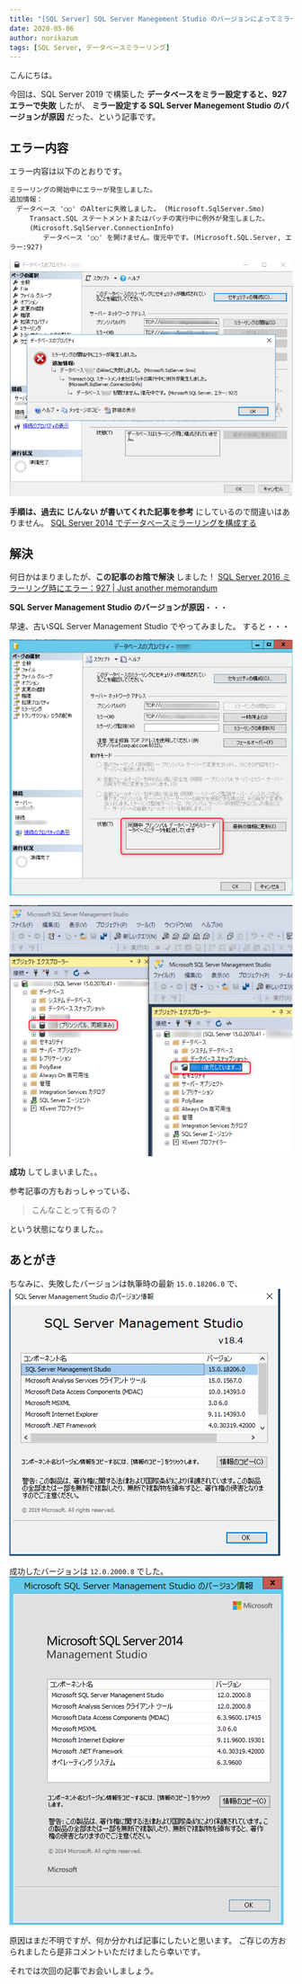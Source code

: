 ```yaml
---
title: "[SQL Server] SQL Server Manegement Studio のバージョンによってミラー設定がエラー 927で失敗する"
date: 2020-05-06
author: norikazum
tags: [SQL Server, データベースミラーリング]
---
```


こんにちは。

今回は、SQL Server 2019 で構築した **データベースをミラー設定すると、927 エラーで失敗** したが、 **ミラー設定する SQL Server Manegement Studio のバージョンが原因** だった、という記事です。

## エラー内容
エラー内容は以下のとおりです。

```
ミラーリングの開始中にエラーが発生しました。
追加情報：
　データベース '○○' のAlterに失敗しました。 (Microsoft.SqlServer.Smo)
　　　Transact.SQL ステートメントまたはバッチの実行中に例外が発生しました。
　　　(Microsoft.SqlServer.ConnectionInfo)
　　　　　データベース '○○' を開けません。復元中です。(Microsoft.SQL.Server, エラー:927)
```

![](images/sql-server-mirror-configuration-fails-with-error-927-depending-on-version-of-sql-server-management-studio-1.png)

**手順は、過去に じんない が書いてくれた記事を参考** にしているので間違いはありません。
[SQL Server 2014 でデータベースミラーリングを構成する](/sqlserver-database-mirroring/)

## 解決
何日かはまりましたが、**この記事のお陰で解決** しました！
[SQL Server 2016 ミラーリング時にエラー：927 | Just another memorandum](https://linkgear.jp/sql-server/20170712232849.html)

**SQL Server Management Studio のバージョンが原因**・・・

早速、古いSQL Server Management Studio でやってみました。
すると・・・

![](images/sql-server-mirror-configuration-fails-with-error-927-depending-on-version-of-sql-server-management-studio-2.png)

![](images/sql-server-mirror-configuration-fails-with-error-927-depending-on-version-of-sql-server-management-studio-3.png)

**成功** してしまいました。。

参考記事の方もおっしゃっている、
> こんなことって有るの？

という状態になりました。。

## あとがき
ちなみに、失敗したバージョンは執筆時の最新 `15.0.18206.0` で、
![](images/sql-server-mirror-configuration-fails-with-error-927-depending-on-version-of-sql-server-management-studio-4.png)

成功したバージョンは `12.0.2000.8` でした。
![](images/sql-server-mirror-configuration-fails-with-error-927-depending-on-version-of-sql-server-management-studio-5.png)

原因はまだ不明ですが、何か分かれば記事にしたいと思います。
ご存じの方おられましたら是非コメントいただけましたら幸いです。

それでは次回の記事でお会いしましょう。
